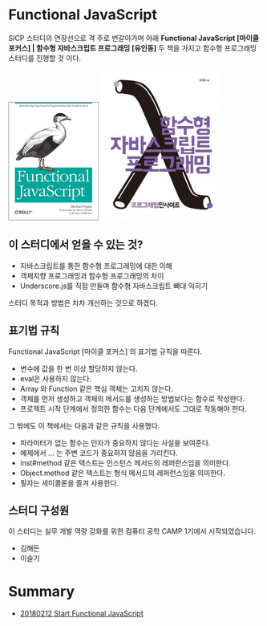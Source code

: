 # Functional JavaScript

SICP 스터디의 연장선으로 격 주로 번갈아가며 아래 **Functional JavaScript [마이클 포커스] | 함수형 자바스크립트 프로그래밍 [유인동]** 두 책을 가지고 함수형 프로그래밍 스터디를 진행할 것 이다.

![함수형 자바스크립트](./images/book_FunctionalJS.gif)        ![함수형 자바스크립트 프로그래밍](./images/book_functionalJS-programming.jpg)



## 이 스터디에서 얻을 수 있는 것?

- 자바스크립트를 통한 함수형 프로그래밍에 대한 이해
- 객체지향 프로그래밍과 함수형 프로그래밍의 차이
- Underscore.js를 직접 만들며 함수형 자바스크립트 뼈대 익히기




스터디 목적과 방법은 차차 개선하는 것으로 하겠다.



## 표기법 규칙

Functional JavaScript [마이클 포커스] 의 표기법 규칙을 따른다.

- 변수에 값을 한 번 이상 할당하지 않는다.
- eval은 사용하지 않는다.
- Array 와 Function 같은 핵심 객체는 고치지 않는다.
- 객체를 먼저 생성하고 객체의 메서드를 생성하는 방법보다는 함수로 작성한다.
- 프로젝트 시작 단계에서 정의한 함수는 다음 단계에서도 그대로 작동해야 한다.

그 밖에도 이 책에서는 다음과 같은 규칙을 사용했다.

- 파라미터가 없는 함수는 인자가 중요하지 않다는 사실을 보여준다.
- 예제에서 ... 는 주변 코드가 중요하지 않음을 가리킨다.
- inst#method 같은 텍스트는 인스턴스 메서드의 레퍼런스임을 의미한다.
- Object.method 같은 텍스트는 형식 메서드의 레퍼런스임을 의미한다.
- 필자는 세미콜론을 즐겨 사용한다.




## 스터디 구성원

이 스터디는 실무 개발 역량 강화를 위한 컴퓨터 공학 CAMP 1기에서 시작되었습니다.

- 김해든
- 이슬기




# Summary

- [20180212 Start Functional JavaScript](./Summary/20180212.md)




